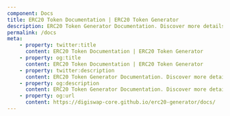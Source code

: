 ```yaml
---
component: Docs
title: ERC20 Token Documentation | ERC20 Token Generator
description: ERC20 Token Generator Documentation. Discover more details about different ERC20 Token Types, ABI, source code and analysis report.
permalink: /docs
meta:
    - property: twitter:title
      content: ERC20 Token Documentation | ERC20 Token Generator
    - property: og:title
      content: ERC20 Token Documentation | ERC20 Token Generator
    - property: twitter:description
      content: ERC20 Token Generator Documentation. Discover more details about different ERC20 Token Types, ABI, source code and analysis report.
    - property: og:description
      content: ERC20 Token Generator Documentation. Discover more details about different ERC20 Token Types, ABI, source code and analysis report.
    - property: og:url
      content: https://digiswap-core.github.io/erc20-generator/docs/
---
```

